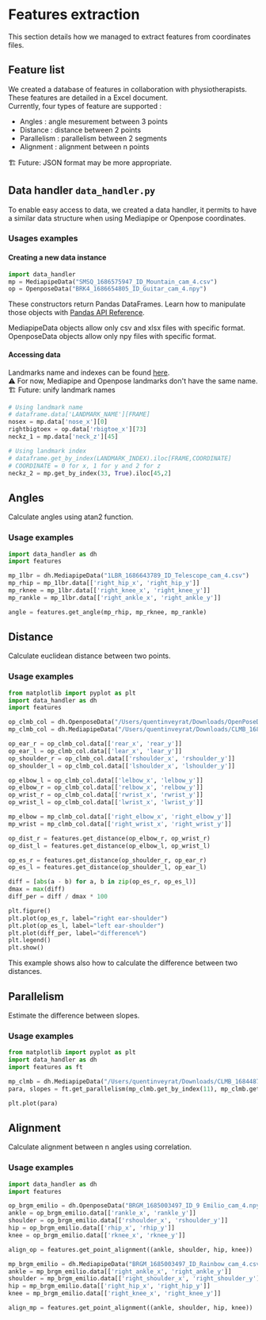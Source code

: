 # Features extraction
This section details how we managed to extract features from coordinates files.
## Feature list
We created a database of features in collaboration with physiotherapists. These features are detailed in a Excel document.   
Currently, four types of feature are supported :
- Angles : angle mesurement between 3 points
- Distance : distance between 2 points
- Parallelism : parallelism between 2 segments
- Alignment : alignment between n points

🏗 Future:  JSON format may be more appropriate.

## Data handler `data_handler.py`
To enable easy access to data, we created a data handler, it permits to have a similar data structure when using Mediapipe or Openpose coordinates.

### Usages examples
#### Creating a new data instance

```py 
import data_handler
mp = MediapipeData("SMSQ_1686575947_ID_Mountain_cam_4.csv")
op = OpenposeData("BRK4_1686654805_ID_Guitar_cam_4.npy")
```
These constructors return Pandas DataFrames. Learn how to manipulate those objects with [Pandas API Reference](https://pandas.pydata.org/docs/reference/api/pandas.DataFrame.html).

MediapipeData objects allow only csv and xlsx files with specific format.   
OpenposeData objects allow only npy files with specific format.   
#### Accessing data
Landmarks name and indexes can be found [here](landmarks.md).  
⚠️ For now, Mediapipe and Openpose landmarks don't have the same name.  
🏗 Future: unify landmark names

```py
# Using landmark name
# dataframe.data['LANDMARK_NAME'][FRAME]
nosex = mp.data['nose_x'][0]
rightbigtoex = op.data['rbigtoe_x'][73]
neckz_1 = mp.data['neck_z'][45]

# Using landmark index
# dataframe.get_by_index(LANDMARK_INDEX).iloc[FRAME,COORDINATE]
# COORDINATE = 0 for x, 1 for y and 2 for z
neckz_2 = mp.get_by_index(33, True).iloc[45,2]
```

## Angles
Calculate angles using atan2 function.
### Usage examples
```py
import data_handler as dh
import features

mp_1lbr = dh.MediapipeData("1LBR_1686643789_ID_Telescope_cam_4.csv")
mp_rhip = mp_1lbr.data[['right_hip_x', 'right_hip_y']]
mp_rknee = mp_1lbr.data[['right_knee_x', 'right_knee_y']]
mp_rankle = mp_1lbr.data[['right_ankle_x', 'right_ankle_y']]

angle = features.get_angle(mp_rhip, mp_rknee, mp_rankle)
```

## Distance
Calculate euclidean distance between two points.
### Usage examples

```py
from matplotlib import pyplot as plt
import data_handler as dh
import features

op_clmb_col = dh.OpenposeData("/Users/quentinveyrat/Downloads/OpenPoseData/CLMB_1686655244_ID_Coline_cam_3.npy")
mp_clmb_col = dh.MediapipeData("/Users/quentinveyrat/Downloads/CLMB_1686655244_ID_Guitar_cam_3.csv")

op_ear_r = op_clmb_col.data[['rear_x', 'rear_y']]
op_ear_l = op_clmb_col.data[['lear_x', 'lear_y']]
op_shoulder_r = op_clmb_col.data[['rshoulder_x', 'rshoulder_y']]
op_shoulder_l = op_clmb_col.data[['lshoulder_x', 'lshoulder_y']]

op_elbow_l = op_clmb_col.data[['lelbow_x', 'lelbow_y']]
op_elbow_r = op_clmb_col.data[['relbow_x', 'relbow_y']]
op_wrist_r = op_clmb_col.data[['rwrist_x', 'rwrist_y']]
op_wrist_l = op_clmb_col.data[['lwrist_x', 'lwrist_y']]

mp_elbow = mp_clmb_col.data[['right_elbow_x', 'right_elbow_y']]
mp_wrist = mp_clmb_col.data[['right_wrist_x', 'right_wrist_y']]

op_dist_r = features.get_distance(op_elbow_r, op_wrist_r)
op_dist_l = features.get_distance(op_elbow_l, op_wrist_l)

op_es_r = features.get_distance(op_shoulder_r, op_ear_r)
op_es_l = features.get_distance(op_shoulder_l, op_ear_l)

diff = [abs(a - b) for a, b in zip(op_es_r, op_es_l)]
dmax = max(diff)
diff_per = diff / dmax * 100

plt.figure()
plt.plot(op_es_r, label="right ear-shoulder")
plt.plot(op_es_l, label="left ear-shoulder")
plt.plot(diff_per, label="difference%")
plt.legend()
plt.show()
```
This example shows also how to calculate the difference between two distances.
## Parallelism
Estimate the difference between slopes.
### Usage examples
```py
from matplotlib import pyplot as plt
import data_handler as dh
import features as ft

mp_clmb = dh.MediapipeData("/Users/quentinveyrat/Downloads/CLMB_1684487736_ID_Physio_cam_4.xlsx")
para, slopes = ft.get_parallelism(mp_clmb.get_by_index(11), mp_clmb.get_by_index(15), mp_clmb.get_by_index(12), mp_clmb.get_by_index(16))

plt.plot(para)
```

## Alignment
Calculate alignment between n angles using correlation.
### Usage examples

```py
import data_handler as dh
import features

op_brgm_emilio = dh.OpenposeData("BRGM_1685003497_ID_9 Emilio_cam_4.npy")
ankle = op_brgm_emilio.data[['rankle_x', 'rankle_y']]
shoulder = op_brgm_emilio.data[['rshoulder_x', 'rshoulder_y']]
hip = op_brgm_emilio.data[['rhip_x', 'rhip_y']]
knee = op_brgm_emilio.data[['rknee_x', 'rknee_y']]

align_op = features.get_point_alignment((ankle, shoulder, hip, knee))

mp_brgm_emilio = dh.MediapipeData("BRGM_1685003497_ID_Rainbow_cam_4.csv")
ankle = mp_brgm_emilio.data[['right_ankle_x', 'right_ankle_y']]
shoulder = mp_brgm_emilio.data[['right_shoulder_x', 'right_shoulder_y']]
hip = mp_brgm_emilio.data[['right_hip_x', 'right_hip_y']]
knee = mp_brgm_emilio.data[['right_knee_x', 'right_knee_y']]

align_mp = features.get_point_alignment((ankle, shoulder, hip, knee))

```